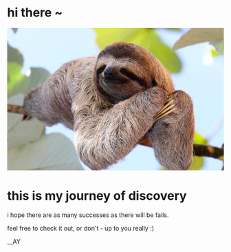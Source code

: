 # hi there ~

![](images/perezoso.jpg)

# this is my journey of discovery



i hope there are as many successes as there will be fails.

feel free to check it out, or don't - up to you really :)

__AY

